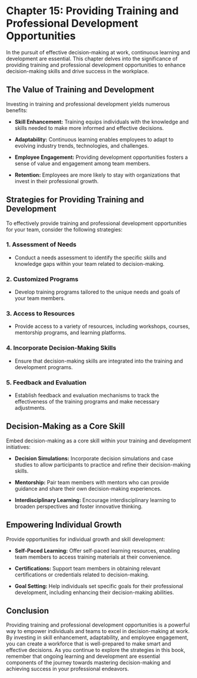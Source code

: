 Chapter 15: Providing Training and Professional Development Opportunities
=========================================================================

In the pursuit of effective decision-making at work, continuous learning and development are essential. This chapter delves into the significance of providing training and professional development opportunities to enhance decision-making skills and drive success in the workplace.

The Value of Training and Development
-------------------------------------

Investing in training and professional development yields numerous benefits:

* **Skill Enhancement:** Training equips individuals with the knowledge and skills needed to make more informed and effective decisions.

* **Adaptability:** Continuous learning enables employees to adapt to evolving industry trends, technologies, and challenges.

* **Employee Engagement:** Providing development opportunities fosters a sense of value and engagement among team members.

* **Retention:** Employees are more likely to stay with organizations that invest in their professional growth.

Strategies for Providing Training and Development
-------------------------------------------------

To effectively provide training and professional development opportunities for your team, consider the following strategies:

### 1. **Assessment of Needs**

* Conduct a needs assessment to identify the specific skills and knowledge gaps within your team related to decision-making.

### 2. **Customized Programs**

* Develop training programs tailored to the unique needs and goals of your team members.

### 3. **Access to Resources**

* Provide access to a variety of resources, including workshops, courses, mentorship programs, and learning platforms.

### 4. **Incorporate Decision-Making Skills**

* Ensure that decision-making skills are integrated into the training and development programs.

### 5. **Feedback and Evaluation**

* Establish feedback and evaluation mechanisms to track the effectiveness of the training programs and make necessary adjustments.

Decision-Making as a Core Skill
-------------------------------

Embed decision-making as a core skill within your training and development initiatives:

* **Decision Simulations:** Incorporate decision simulations and case studies to allow participants to practice and refine their decision-making skills.

* **Mentorship:** Pair team members with mentors who can provide guidance and share their own decision-making experiences.

* **Interdisciplinary Learning:** Encourage interdisciplinary learning to broaden perspectives and foster innovative thinking.

Empowering Individual Growth
----------------------------

Provide opportunities for individual growth and skill development:

* **Self-Paced Learning:** Offer self-paced learning resources, enabling team members to access training materials at their convenience.

* **Certifications:** Support team members in obtaining relevant certifications or credentials related to decision-making.

* **Goal Setting:** Help individuals set specific goals for their professional development, including enhancing their decision-making abilities.

Conclusion
----------

Providing training and professional development opportunities is a powerful way to empower individuals and teams to excel in decision-making at work. By investing in skill enhancement, adaptability, and employee engagement, you can create a workforce that is well-prepared to make smart and effective decisions. As you continue to explore the strategies in this book, remember that ongoing learning and development are essential components of the journey towards mastering decision-making and achieving success in your professional endeavors.
